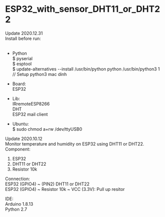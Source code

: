 # ESP32_with_sensor_DHT11_or_DHT22

Update 2020.12.31<br>
Install before run:<br>
<br>
+ Python<br>
$ pyserial<br>
$ esptool<br>
$ update-alternatives --install /usr/bin/python python /usr/bin/python3 1 // Setup python3 mac dinh<br>

+ Board:<br>
ESP32<br>

+ Lib:<br>
IRremoteESP8266<br>
DHT<br>
ESP32 mail client<br>

+ Ubuntu:<br>
$ sudo chmod a+rw /dev/ttyUSB0<br>


Update 2020.10.12<br>
Monitor temperature and humidity on ESP32 using DHT11 or DHT22.<br>
Component:<br>
1. ESP32<br>
2. DHT11 or DHT22<br>
3. Resistor 10k<br>

Connection:<br>
ESP32 (GPIO4) ~ (PIN2) DHT11 or DHT22<br>
ESP32 (GPIO4) ~ Resistor 10k ~ VCC (3.3V): Pull up resitor<br>

IDE:<br>
Arduino 1.8.13<br>
Python 2.7<br>
